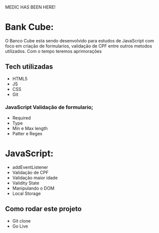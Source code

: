 MEDIC HAS BEEN HERE!

# Bank Cube:

O Banco Cube esta sendo desenvolvido para estudos de JavaScript com foco em criação de formularios, validação de CPF entre outros metodos utilizados.
Com o tempo teremos aprimorações

## Tech utilizadas

- HTML5
- JS
- CSS
- Git

### JavaScript Validação de formulario;

- Required
- Type
- Min e Max length
- Patter e Regex

# JavaScript:

- addEventListener
- Validação de CPF
- Validação maior idade
- Validity State
- Manipulando o DOM
- Local Storage

## Como rodar este projeto

- Git clone
- Go Live
